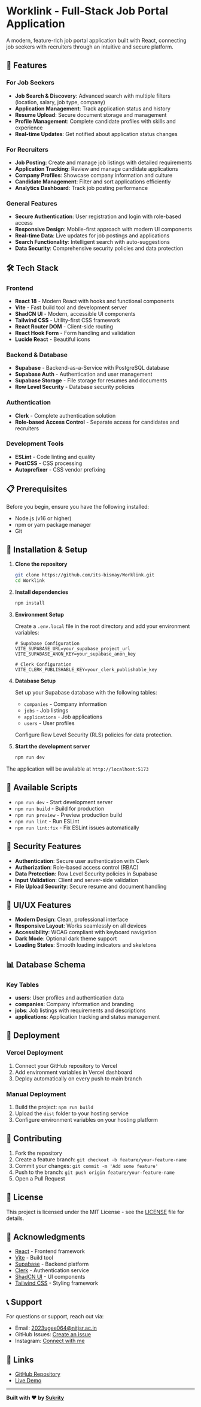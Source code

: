 # Worklink - Full-Stack Job Portal Application

A modern, feature-rich job portal application built with React, connecting job seekers with recruiters through an intuitive and secure platform.

## 🚀 Features

### For Job Seekers
- **Job Search & Discovery**: Advanced search with multiple filters (location, salary, job type, company)
- **Application Management**: Track application status and history
- **Resume Upload**: Secure document storage and management
- **Profile Management**: Complete candidate profiles with skills and experience
- **Real-time Updates**: Get notified about application status changes

### For Recruiters
- **Job Posting**: Create and manage job listings with detailed requirements
- **Application Tracking**: Review and manage candidate applications
- **Company Profiles**: Showcase company information and culture
- **Candidate Management**: Filter and sort applications efficiently
- **Analytics Dashboard**: Track job posting performance

### General Features
- **Secure Authentication**: User registration and login with role-based access
- **Responsive Design**: Mobile-first approach with modern UI components
- **Real-time Data**: Live updates for job postings and applications
- **Search Functionality**: Intelligent search with auto-suggestions
- **Data Security**: Comprehensive security policies and data protection

## 🛠️ Tech Stack

### Frontend
- **React 18** - Modern React with hooks and functional components
- **Vite** - Fast build tool and development server
- **ShadCN UI** - Modern, accessible UI components
- **Tailwind CSS** - Utility-first CSS framework
- **React Router DOM** - Client-side routing
- **React Hook Form** - Form handling and validation
- **Lucide React** - Beautiful icons

### Backend & Database
- **Supabase** - Backend-as-a-Service with PostgreSQL database
- **Supabase Auth** - Authentication and user management
- **Supabase Storage** - File storage for resumes and documents
- **Row Level Security** - Database security policies

### Authentication
- **Clerk** - Complete authentication solution
- **Role-based Access Control** - Separate access for candidates and recruiters

### Development Tools
- **ESLint** - Code linting and quality
- **PostCSS** - CSS processing
- **Autoprefixer** - CSS vendor prefixing

## 📋 Prerequisites

Before you begin, ensure you have the following installed:
- Node.js (v16 or higher)
- npm or yarn package manager
- Git

## 🚀 Installation & Setup

1. **Clone the repository**
   ```bash
   git clone https://github.com/its-bismay/Worklink.git
   cd Worklink
   ```

2. **Install dependencies**
   ```bash
   npm install
   ```

3. **Environment Setup**
   
   Create a `.env.local` file in the root directory and add your environment variables:
   ```env
   # Supabase Configuration
   VITE_SUPABASE_URL=your_supabase_project_url
   VITE_SUPABASE_ANON_KEY=your_supabase_anon_key
   
   # Clerk Configuration
   VITE_CLERK_PUBLISHABLE_KEY=your_clerk_publishable_key
   ```

4. **Database Setup**
   
   Set up your Supabase database with the following tables:
   - `companies` - Company information
   - `jobs` - Job listings
   - `applications` - Job applications
   - `users` - User profiles
   
   Configure Row Level Security (RLS) policies for data protection.

5. **Start the development server**
   ```bash
   npm run dev
   ```

The application will be available at `http://localhost:5173`

## 🔧 Available Scripts

- `npm run dev` - Start development server
- `npm run build` - Build for production
- `npm run preview` - Preview production build
- `npm run lint` - Run ESLint
- `npm run lint:fix` - Fix ESLint issues automatically

## 🔐 Security Features

- **Authentication**: Secure user authentication with Clerk
- **Authorization**: Role-based access control (RBAC)
- **Data Protection**: Row Level Security policies in Supabase
- **Input Validation**: Client and server-side validation
- **File Upload Security**: Secure resume and document handling

## 🎨 UI/UX Features

- **Modern Design**: Clean, professional interface
- **Responsive Layout**: Works seamlessly on all devices
- **Accessibility**: WCAG compliant with keyboard navigation
- **Dark Mode**: Optional dark theme support
- **Loading States**: Smooth loading indicators and skeletons

## 📊 Database Schema

### Key Tables
- **users**: User profiles and authentication data
- **companies**: Company information and branding
- **jobs**: Job listings with requirements and descriptions
- **applications**: Application tracking and status management

## 🚀 Deployment

### Vercel Deployment
1. Connect your GitHub repository to Vercel
2. Add environment variables in Vercel dashboard
3. Deploy automatically on every push to main branch

### Manual Deployment
1. Build the project: `npm run build`
2. Upload the `dist` folder to your hosting service
3. Configure environment variables on your hosting platform

## 🤝 Contributing

1. Fork the repository
2. Create a feature branch: `git checkout -b feature/your-feature-name`
3. Commit your changes: `git commit -m 'Add some feature'`
4. Push to the branch: `git push origin feature/your-feature-name`
5. Open a Pull Request

## 📝 License

This project is licensed under the MIT License - see the [LICENSE](LICENSE) file for details.

## 🙏 Acknowledgments

- [React](https://reactjs.org/) - Frontend framework
- [Vite](https://vitejs.dev/) - Build tool
- [Supabase](https://supabase.com/) - Backend platform
- [Clerk](https://clerk.com/) - Authentication service
- [ShadCN UI](https://ui.shadcn.com/) - UI components
- [Tailwind CSS](https://tailwindcss.com/) - Styling framework

## 📞 Support

For questions or support, reach out via:
- Email: 2023ugee064@nitjsr.ac.in
- GitHub Issues: [Create an issue](https://github.com/mr-sukrity/Worklink/issues)
- Instagram: [Connect with me](https://www.instagram.com/_mr.sukrity?utm_source=qr&igsh=OHZmM2NjczBvd2hr)

## 🔗 Links

- [GitHub Repository](https://github.com/mr-sukrity/Worklink)
- [Live Demo](https://worklink-ten.vercel.app/)

---

**Built with ❤️ by [Sukrity](https://github.com/mr-sukrity)**

